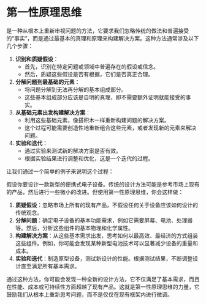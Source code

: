 # 第一性原理思维



是一种从根本上重新审视问题的方法，它要求我们忽略传统的做法和普遍接受的“事实”，而是通过最基本的真理和原理来构建解决方案。这种方法通常涉及以下几个步骤：

1. **识别和质疑假设**：
   - 首先，识别在特定问题或领域中普遍存在的假设或信念。
   - 然后，质疑这些假设是否有根据，它们是否真正合理。
2. **分解问题到最基础的元素**：
   - 将问题分解到无法再分解的基本组成部分。
   - 这些基本组成部分应该是自明的真理，即不需要额外证明就能接受的事实。
3. **从基础元素出发构建解决方案**：
   - 利用这些基础元素，像搭积木一样重新构建问题的解决方案。
   - 这个过程可能需要创造性地重新组合这些元素，或者发现新的元素来解决问题。
4. **实验和迭代**：
   - 通过实验来测试新的解决方案是否有效。
   - 根据实验结果进行调整和优化，这是一个迭代的过程。

让我们通过一个简单的例子来说明这个过程：

假设你要设计一款新型的便携式电子设备。传统的设计方法可能是参考市场上现有的产品，然后进行一些微小的改进。但使用第一性原理思维，你会这样做：

1. **质疑假设**：忽略市场上所有的现有产品，不假设任何关于设备应该如何设计的传统观念。
2. **分解问题**：确定电子设备的基本功能需求，例如它需要屏幕、电池、处理器等。然后，分析这些组件的基本物理和化学属性。
3. **构建解决方案**：从这些基本需求出发，思考如何以最高效、最经济的方式组装这些组件。例如，你可能会发现某种新型电池技术可以显著减少设备的重量和成本。
4. **实验和迭代**：制造原型设备，测试新设计的性能。根据测试结果，不断调整设计直至满足所有基本需求。

通过这种方法，你可能会发现一种全新的设计方法，它不仅满足了基本需求，而且在性能、成本或可持续性方面超越了现有产品。这就是第一性原理思维的力量，它鼓励我们从根本上重新思考问题，而不是仅仅在现有框架内进行微调。